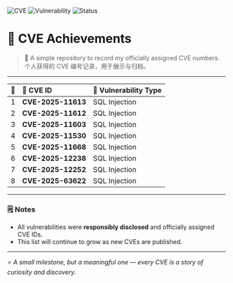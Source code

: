 ![CVE](https://img.shields.io/badge/CVE-Registered-blue)
![Vulnerability](https://img.shields.io/badge/Type-WEB-red)
![Status](https://img.shields.io/badge/Update-Ongoing-brightgreen)

# 🧩 CVE Achievements

> 🧠 A simple repository to record my officially assigned CVE numbers.  
> 个人获得的 CVE 编号记录，用于展示与归档。

---

| 🔢 | 🪪 CVE ID | 🧱 Vulnerability Type |
|:--:|:-----------|:----------------------|
| 1 | **CVE-2025-11613** | SQL Injection |
| 2 | **CVE-2025-11612** | SQL Injection |
| 3 | **CVE-2025-11603** | SQL Injection |
| 4 | **CVE-2025-11530** | SQL Injection |
| 5 | **CVE-2025-11668** | SQL Injection |
| 6 | **CVE-2025-12238** | SQL Injection |
| 7 | **CVE-2025-12252** | SQL Injection |
| 8 | **CVE-2025-63622** | SQL Injection |
---

### 🗒️ Notes
- All vulnerabilities were **responsibly disclosed** and officially assigned CVE IDs.  
- This list will continue to grow as new CVEs are published.

---

⭐ *A small milestone, but a meaningful one — every CVE is a story of curiosity and discovery.*
